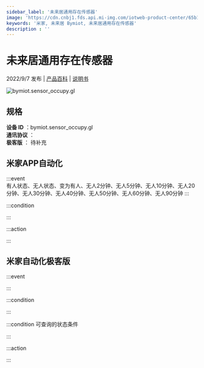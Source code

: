 ```yaml
---
sidebar_label: '未来居通用存在传感器'
image: 'https://cdn.cnbj1.fds.api.mi-img.com/iotweb-product-center/65b103acdd3fb730dfc0664da86c20ec_1659343397239.png?GalaxyAccessKeyId=AKVGLQWBOVIRQ3XLEW&Expires=9223372036854775807&Signature=bFRiXMflg3QV63n+JVP37r65HOg='
keywords: '米家, 未来居 Bymiot, 未来居通用存在传感器'
description : ''
---
```

# 未来居通用存在传感器

2022/9/7 发布 | [产品百科](https://home.mi.com/webapp/content/baike/product/index.html?model=bymiot.sensor_occupy.gl/) | [说明书](https://home.mi.com/views/introduction.html?model=bymiot.sensor_occupy.gl&region=cn)

![bymiot.sensor_occupy.gl](https://cdn.cnbj1.fds.api.mi-img.com/iotweb-product-center/65b103acdd3fb730dfc0664da86c20ec_1659343397239.png?GalaxyAccessKeyId=AKVGLQWBOVIRQ3XLEW&Expires=9223372036854775807&Signature=bFRiXMflg3QV63n+JVP37r65HOg=)

## 规格  
> 
**设备 ID** ：bymiot.sensor_occupy.gl  
**通讯协议** ：  
**极客版**  ： 待补充 


## 米家APP自动化  

:::event  
有人状态、无人状态、变为有人、无人2分钟、无人5分钟、无人10分钟、无人20分钟、无人30分钟、无人40分钟、无人50分钟、无人60分钟、无人90分钟
:::

:::condition  

:::

:::action   

:::

## 米家自动化极客版  

:::event  

:::

:::condition  

:::

:::condition 可查询的状态条件  

:::

:::action  

:::

        

